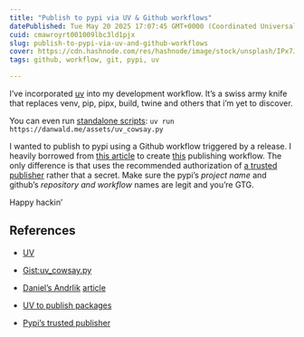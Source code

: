 ```yaml
---
title: "Publish to pypi via UV & Github workflows"
datePublished: Tue May 20 2025 17:07:45 GMT+0000 (Coordinated Universal Time)
cuid: cmawroyrt001009lbc3ld1pjx
slug: publish-to-pypi-via-uv-and-github-workflows
cover: https://cdn.hashnode.com/res/hashnode/image/stock/unsplash/IPx7J1n_xUc/upload/2631dfdbddee96982f885b996c7d0710.jpeg
tags: github, workflow, git, pypi, uv

---
```


I’ve incorporated [uv](https://github.com/astral-sh/uv) into my development workflow. It’s a swiss army knife that replaces venv, pip, pipx, build, twine and others that i’m yet to discover.

You can even run [standalone scripts](https://gist.github.com/danwald/082d0e87974acd6d378257d0f7a1f3d0): `uv run https://danwald.me/assets/uv_cowsay.py`

I wanted to publish to pypi using a Github workflow triggered by a release. I heavily borrowed from [this article](https://www.andrlik.org/dispatches/til-use-uv-for-build-and-publish-github-actions/) to create [this](https://github.com/danwald/butterfly/blob/main/.github/workflows/python-publish.yml) publishing workflow. The only difference is that uses the recommended authorization of [a trusted publisher](https://docs.pypi.org/trusted-publishers/adding-a-publisher/) rather that a secret. Make sure the pypi’s *project name* and github’s *repository and workflow* names are legit and you’re GTG.

Happy hackin’

## References

* [UV](https://github.com/astral-sh/uv)
    
* [Gist:uv\_cowsay.py](https://gist.github.com/danwald/082d0e87974acd6d378257d0f7a1f3d0)
    
* [Daniel’s Andrlik](https://bsky.app/profile/andrlik.org) [article](https://www.andrlik.org/dispatches/til-use-uv-for-build-and-publish-github-actions/)
    
* [UV to publish packages](https://docs.astral.sh/uv/guides/package/#publishing-your-package)
    
* [Pypi’s trusted publisher](https://docs.pypi.org/trusted-publishers/adding-a-publisher/)